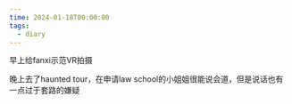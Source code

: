```yaml
---
time: 2024-01-18T00:00:00
tags:
  - diary
---
```

早上给fanxi示范VR拍摄

晚上去了haunted tour，在申请law school的小姐姐很能说会道，但是说话也有一点过于套路的嫌疑